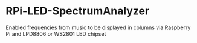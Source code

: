 RPi-LED-SpectrumAnalyzer
========================

Enabled frequencies from music to be displayed in columns via Raspberry Pi and LPD8806 or WS2801 LED chipset
